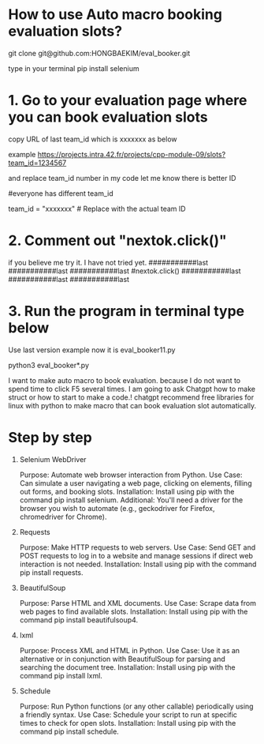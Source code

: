 # How to use Auto macro booking evaluation slots?

<git clone>
git clone git@github.com:HONGBAEKIM/eval_booker.git

<download selenium> type in your terminal
pip install selenium

# 1. Go to your evaluation page where you can book evaluation slots 
copy URL of last team_id which is xxxxxxx as below

example 
https://projects.intra.42.fr/projects/cpp-module-09/slots?team_id=1234567

and replace team_id number in my code
let me know there is better ID

#everyone has different team_id

team_id = "xxxxxxx"  # Replace with the actual team ID


# 2. Comment out "nextok.click()"
if you believe me try it. 
I have not tried yet.
###########last
###########last
###########last
#nextok.click()
###########last
###########last
###########last

# 3. Run the program in terminal type below 
Use last version example now it is eval_booker11.py

python3 eval_booker*.py







I want to make auto macro to book evaluation.
because I do not want to spend time to click F5 several times.
I am going to ask Chatgpt how to make struct or how to start to make a code.!
chatgpt recommend free libraries for linux with python to make macro that can book evaluation slot automatically.


# Step by step

1. Selenium WebDriver

    Purpose: Automate web browser interaction from Python.
    Use Case: Can simulate a user navigating a web page, clicking on elements, filling out forms, and booking slots.
    Installation: Install using pip with the command pip install selenium.
    Additional: You'll need a driver for the browser you wish to automate (e.g., geckodriver for Firefox, chromedriver for Chrome).

2. Requests

    Purpose: Make HTTP requests to web servers.
    Use Case: Send GET and POST requests to log in to a website and manage sessions if direct web interaction is not needed.
    Installation: Install using pip with the command pip install requests.

3. BeautifulSoup

    Purpose: Parse HTML and XML documents.
    Use Case: Scrape data from web pages to find available slots.
    Installation: Install using pip with the command pip install beautifulsoup4.

4. lxml

    Purpose: Process XML and HTML in Python.
    Use Case: Use it as an alternative or in conjunction with BeautifulSoup for parsing and searching the document tree.
    Installation: Install using pip with the command pip install lxml.

5. Schedule

    Purpose: Run Python functions (or any other callable) periodically using a friendly syntax.
    Use Case: Schedule your script to run at specific times to check for open slots.
    Installation: Install using pip with the command pip install schedule.




